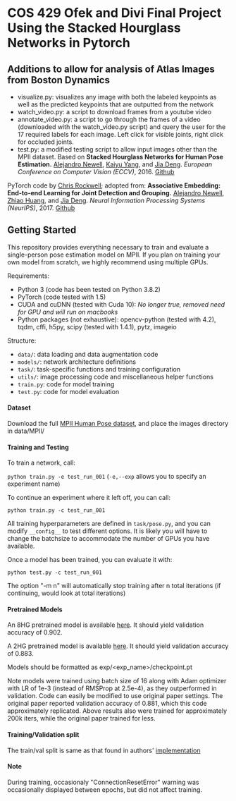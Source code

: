 # COS 429 Ofek and Divi Final Project Using the Stacked Hourglass Networks in Pytorch


## Additions to allow for analysis of Atlas Images from Boston Dynamics
- visualize.py: visualizes any image with both the labeled keypoints as well as the predicted keypoints that are outputted from the network
- watch_video.py: a script to download frames from a youtube video 
- annotate_video.py: a script to go through the frames of a video (downloaded with the watch_video.py script) and query the user for the 17 required labels for each image. Left click for visible joints, right click for occluded joints.
- test.py: a modified testing script to allow input images other than the MPII dataset.
Based on **Stacked Hourglass Networks for Human Pose Estimation.** [Alejandro Newell](https://www.alejandronewell.com/), [Kaiyu Yang](https://www.cs.princeton.edu/~kaiyuy/), and [Jia Deng](https://www.cs.princeton.edu/~jiadeng/). *European Conference on Computer Vision (ECCV)*, 2016. [Github](https://github.com/princeton-vl/pose-hg-train)

PyTorch code by [Chris Rockwell](https://crockwell.github.io/); adopted from: **Associative Embedding: End-to-end Learning for Joint Detection and Grouping.**
[Alejandro Newell](http://www-personal.umich.edu/~alnewell/), [Zhiao Huang](https://sites.google.com/view/zhiao-huang), and [Jia Deng](https://www.cs.princeton.edu/~jiadeng/). *Neural Information Processing Systems (NeurIPS)*, 2017. [Github](https://github.com/princeton-vl/pose-ae-train)

## Getting Started

This repository provides everything necessary to train and evaluate a single-person pose estimation model on MPII. If you plan on training your own model from scratch, we highly recommend using multiple GPUs.

Requirements:

- Python 3 (code has been tested on Python 3.8.2)
- PyTorch (code tested with 1.5)
- CUDA and cuDNN (tested with Cuda 10): *No longer true, removed need for GPU and will run on macbooks*
- Python packages (not exhaustive): opencv-python (tested with 4.2), tqdm, cffi, h5py, scipy (tested with 1.4.1), pytz, imageio

Structure:
- ```data/```: data loading and data augmentation code
- ```models/```: network architecture definitions
- ```task/```: task-specific functions and training configuration
- ```utils/```: image processing code and miscellaneous helper functions
- ```train.py```: code for model training
- ```test.py```: code for model evaluation

#### Dataset
Download the full [MPII Human Pose dataset](http://human-pose.mpi-inf.mpg.de/), and place the images directory in data/MPII/

#### Training and Testing

To train a network, call:

```python train.py -e test_run_001``` (```-e,--exp``` allows you to specify an experiment name)

To continue an experiment where it left off, you can call:

```python train.py -c test_run_001```

All training hyperparameters are defined in ```task/pose.py```, and you can modify ```__config__``` to test different options. It is likely you will have to change the batchsize to accommodate the number of GPUs you have available.

Once a model has been trained, you can evaluate it with:

```python test.py -c test_run_001```

The option "-m n" will automatically stop training after n total iterations (if continuing, would look at total iterations)

#### Pretrained Models

An 8HG pretrained model is available [here](http://www-personal.umich.edu/~cnris/original_8hg/checkpoint.pt). It should yield validation accuracy of 0.902.

A 2HG pretrained model is available [here](http://www-personal.umich.edu/~cnris/original_2hg/checkpoint.pt). It should yield validation accuracy of 0.883.

Models should be formatted as exp/<exp_name>/checkpoint.pt

Note models were trained using batch size of 16 along with Adam optimizer with LR of 1e-3 (instead of RMSProp at 2.5e-4), as they outperformed in validation. Code can easily be modified to use original paper settings. The original paper reported validation accuracy of 0.881, which this code approximately replicated. Above results also were trained for approximately 200k iters, while the original paper trained for less.

#### Training/Validation split

The train/val split is same as that found in authors' [implementation](https://github.com/princeton-vl/pose-hg-train)

#### Note

During training, occasionaly "ConnectionResetError" warning was occasionally displayed between epochs, but did not affect training.  
